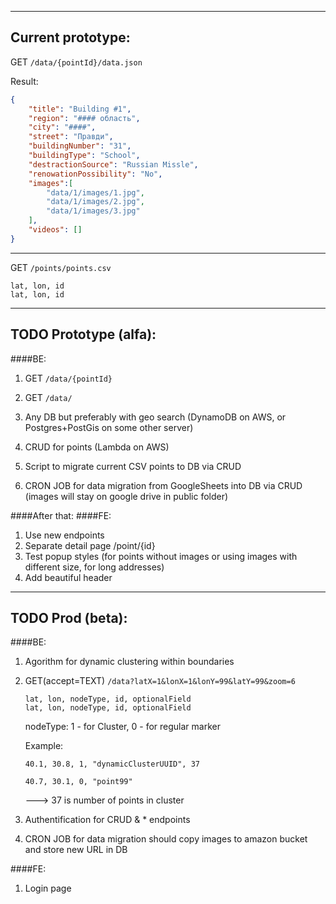 -------------------------------------------
Current prototype:
-------------------------------------------

GET `/data/{pointId}/data.json`

Result:
```json
{
	"title": "Building #1",
	"region": "#### область",
	"city": "####",
	"street": "Правди",
	"buildingNumber": "31",
	"buildingType": "School",
	"destractionSource": "Russian Missle",
	"renowationPossibility": "No",
	"images":[
		"data/1/images/1.jpg",
		"data/1/images/2.jpg",
		"data/1/images/3.jpg"
	],
	"videos": []
}
```
-------------------------------------------
GET `/points/points.csv`

	lat, lon, id
	lat, lon, id


-------------------------------------------
TODO Prototype (alfa):
-------------------------------------------
####BE:

1. GET `/data/{pointId}`

2. GET `/data/`

3. Any DB but preferably with geo search (DynamoDB on AWS, or Postgres+PostGis on some other server)
4. CRUD for points (Lambda on AWS)
5. Script to migrate current CSV points to DB via CRUD
6. CRON JOB for data migration from GoogleSheets into DB via CRUD (images will stay on google drive in public folder)

####After that:
####FE:

1. Use new endpoints
2. Separate detail page /point/{id}
3. Test popup styles (for points without images or using images with different size, for long addresses)
4. Add beautiful header


-------------------------------------------
TODO Prod (beta):
-------------------------------------------
####BE:

1. Agorithm for dynamic clustering within boundaries
2. GET(accept=TEXT)  `/data?latX=1&lonX=1&lonY=99&latY=99&zoom=6`
    ```
    lat, lon, nodeType, id, optionalField
    lat, lon, nodeType, id, optionalField
    ```
    nodeType: 1 - for Cluster, 0 - for regular marker

    Example:

    `40.1, 30.8, 1, "dynamicClusterUUID", 37`
    
    `40.7, 30.1, 0, "point99"`

    ---> 37 is number of points in cluster

3. Authentification for CRUD & * endpoints

4. CRON JOB for data migration should copy images to amazon bucket and store new URL in DB

####FE:
1. Login page
